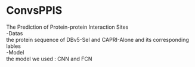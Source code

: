 # ConvsPPIS  
The Prediction of Protein-protein Interaction Sites  
-Datas   
	the protein sequence of DBv5-Sel and CAPRI-Alone and its corresponding lables  
-Model  
  the model we used : CNN and FCN  

